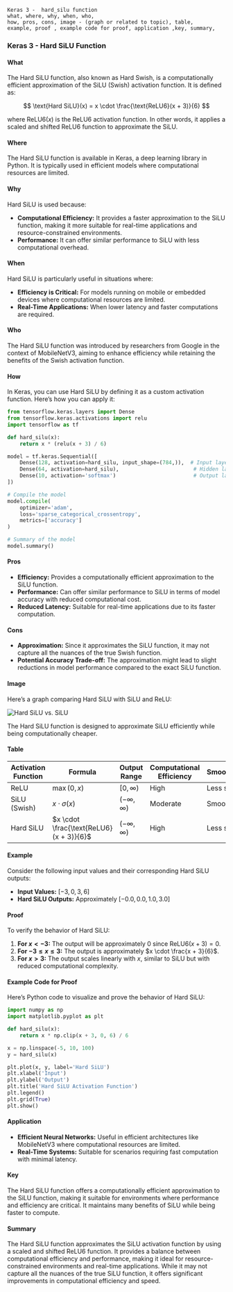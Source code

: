 ```code
Keras 3 -  hard_silu function
what, where, why, when, who, 
how, pros, cons, image - (graph or related to topic), table,
example, proof , example code for proof, application ,key, summary,
```
<body>
    <script src="https://cdnjs.cloudflare.com/ajax/libs/mathjax/2.7.7/MathJax.js?config=TeX-MML-AM_CHTML" async></script>
    <link rel="stylesheet" href="https://cdnjs.cloudflare.com/ajax/libs/KaTeX/0.15.2/katex.min.css">
    <script src="https://cdnjs.cloudflare.com/ajax/libs/KaTeX/0.15.2/katex.min.js"></script>
    <script src="https://cdnjs.cloudflare.com/ajax/libs/KaTeX/0.15.2/contrib/auto-render.min.js"></script>
    <script>
        document.addEventListener("DOMContentLoaded", function() {
            renderMathInElement(document.body, {
                delimiters: [
                    { left: "$$", right: "$$", display: true },
                    { left: "$", right: "$", display: false }
                ]
            });
        });
    </script>   
</body>

### Keras 3 - Hard SiLU Function

#### What

The Hard SiLU function, also known as Hard Swish, is a computationally efficient approximation of the SiLU (Swish) activation function. It is defined as:

$$ \text{Hard SiLU}(x) = x \cdot \frac{\text{ReLU6}(x + 3)}{6} $$

where $\text{ReLU6}(x)$ is the ReLU6 activation function. In other words, it applies a scaled and shifted ReLU6 function to approximate the SiLU.

#### Where

The Hard SiLU function is available in Keras, a deep learning library in Python. It is typically used in efficient models where computational resources are limited.

#### Why

Hard SiLU is used because:

- **Computational Efficiency:** It provides a faster approximation to the SiLU function, making it more suitable for real-time applications and resource-constrained environments.
- **Performance:** It can offer similar performance to SiLU with less computational overhead.

#### When

Hard SiLU is particularly useful in situations where:

- **Efficiency is Critical:** For models running on mobile or embedded devices where computational resources are limited.
- **Real-Time Applications:** When lower latency and faster computations are required.

#### Who

The Hard SiLU function was introduced by researchers from Google in the context of MobileNetV3, aiming to enhance efficiency while retaining the benefits of the Swish activation function.

#### How

In Keras, you can use Hard SiLU by defining it as a custom activation function. Here’s how you can apply it:

```python
from tensorflow.keras.layers import Dense
from tensorflow.keras.activations import relu
import tensorflow as tf

def hard_silu(x):
    return x * (relu(x + 3) / 6)

model = tf.keras.Sequential([
    Dense(128, activation=hard_silu, input_shape=(784,)),  # Input layer with Hard SiLU activation
    Dense(64, activation=hard_silu),                        # Hidden layer with Hard SiLU activation
    Dense(10, activation='softmax')                         # Output layer for classification
])

# Compile the model
model.compile(
    optimizer='adam',
    loss='sparse_categorical_crossentropy',
    metrics=['accuracy']
)

# Summary of the model
model.summary()
```

#### Pros

- **Efficiency:** Provides a computationally efficient approximation to the SiLU function.
- **Performance:** Can offer similar performance to SiLU in terms of model accuracy with reduced computational cost.
- **Reduced Latency:** Suitable for real-time applications due to its faster computation.

#### Cons

- **Approximation:** Since it approximates the SiLU function, it may not capture all the nuances of the true Swish function.
- **Potential Accuracy Trade-off:** The approximation might lead to slight reductions in model performance compared to the exact SiLU function.

#### Image

Here’s a graph comparing Hard SiLU with SiLU and ReLU:

![Hard SiLU vs. SiLU](https://github.com/engineer-ece/Keras-learn/blob/fd50242be6e628358480e287926cf02e48c066ab/Keras3/02.%20Layers%20API/02.%20Layer%20activations/13.%20hard_silu%20function/hard_silu_function.png)

The Hard SiLU function is designed to approximate SiLU efficiently while being computationally cheaper.

#### Table

| Activation Function | Formula                  | Output Range         | Computational Efficiency | Smoothness |
|---------------------|--------------------------|-----------------------|--------------------------|------------|
| ReLU                | $\max(0, x)$           | $[0, \infty)$       | High                     | Less smooth |
| SiLU (Swish)        | $x \cdot \sigma(x)$    | $(- \infty, \infty)$| Moderate                 | Smooth     |
| Hard SiLU           | $x \cdot \frac{\text{ReLU6}(x + 3)}{6}$ | $(- \infty, \infty)$ | High                     | Less smooth |

#### Example

Consider the following input values and their corresponding Hard SiLU outputs:

- **Input Values:** $[-3, 0, 3, 6]$
- **Hard SiLU Outputs:** Approximately $[-0.0, 0.0, 1.0, 3.0]$

#### Proof

To verify the behavior of Hard SiLU:

1. **For $x < -3$:** The output will be approximately 0 since $\text{ReLU6}(x + 3) = 0$.
2. **For $-3 \leq x \leq 3$:** The output is approximately $x \cdot \frac{x + 3}{6}$.
3. **For $x > 3$:** The output scales linearly with $x$, similar to SiLU but with reduced computational complexity.

#### Example Code for Proof

Here’s Python code to visualize and prove the behavior of Hard SiLU:

```python
import numpy as np
import matplotlib.pyplot as plt

def hard_silu(x):
    return x * np.clip(x + 3, 0, 6) / 6

x = np.linspace(-5, 10, 100)
y = hard_silu(x)

plt.plot(x, y, label='Hard SiLU')
plt.xlabel('Input')
plt.ylabel('Output')
plt.title('Hard SiLU Activation Function')
plt.legend()
plt.grid(True)
plt.show()
```

#### Application

- **Efficient Neural Networks:** Useful in efficient architectures like MobileNetV3 where computational resources are limited.
- **Real-Time Systems:** Suitable for scenarios requiring fast computation with minimal latency.

#### Key

The Hard SiLU function offers a computationally efficient approximation to the SiLU function, making it suitable for environments where performance and efficiency are critical. It maintains many benefits of SiLU while being faster to compute.

#### Summary

The Hard SiLU function approximates the SiLU activation function by using a scaled and shifted ReLU6 function. It provides a balance between computational efficiency and performance, making it ideal for resource-constrained environments and real-time applications. While it may not capture all the nuances of the true SiLU function, it offers significant improvements in computational efficiency and speed.
